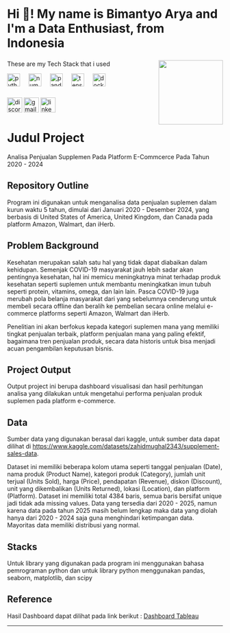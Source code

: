 <h1 align="left">Hi 👋! My name is Bimantyo Arya and I'm a Data Enthusiast, from Indonesia</h1>

###

<img align="right" height="150" src="https://media1.giphy.com/media/v1.Y2lkPTc5MGI3NjExMjNvcDI3dnFxODNkeTZwcGlscGk3N2xzNGJ0cXpzZTM0Yzl6cjdzciZlcD12MV9pbnRlcm5hbF9naWZfYnlfaWQmY3Q9Zw/OumCa12QC9CIvBe2c1/giphy.gif"  />

###
These are my Tech Stack that i used 
<div align="left">  
  <img src="https://cdn.jsdelivr.net/gh/devicons/devicon/icons/python/python-original.svg" height="30" alt="python logo"  />
  <img width="12" />
  <img src="https://cdn.jsdelivr.net/gh/devicons/devicon/icons/numpy/numpy-original.svg" height="30" alt="numpy logo"  />
  <img width="12" />
  <img src="https://cdn.jsdelivr.net/gh/devicons/devicon/icons/pandas/pandas-original.svg" height="30" alt="pandas logo"  />
  <img width="12" />
  <img src="https://cdn.jsdelivr.net/gh/devicons/devicon/icons/tensorflow/tensorflow-original.svg" height="30" alt="tensorflow logo"  />
  <img width="12" />
  <img src="https://cdn.jsdelivr.net/gh/devicons/devicon/icons/docker/docker-original.svg" height="30" alt="docker logo"  />
  
</div>

###

<div align="left">
  <img src="https://img.shields.io/static/v1?message=Discord&logo=discord&label=&color=7289DA&logoColor=white&labelColor=&style=for-the-badge" height="35" alt="discord logo"  />
  <img src="https://img.shields.io/static/v1?message=Gmail&logo=gmail&label=&color=D14836&logoColor=white&labelColor=&style=for-the-badge" height="35" alt="gmail logo"  />
  <img src="https://img.shields.io/static/v1?message=LinkedIn&logo=linkedin&label=&color=0077B5&logoColor=white&labelColor=&style=for-the-badge" height="35" alt="linkedin logo"  />
</div>

###

# Judul Project
Analisa Penjualan Supplemen Pada Platform E-Commcerce Pada Tahun 2020 - 2024

## Repository Outline
Program ini digunakan untuk menganalisa data penjualan suplemen dalam kurun waktu 5 tahun, dimulai dari Januari 2020 - Desember 2024, yang berbasis di United States of America, United Kingdom, dan Canada pada platform Amazon, Walmart, dan iHerb.

## Problem Background
Kesehatan merupakan salah satu hal yang tidak dapat diabaikan dalam kehidupan. Semenjak COVID-19 masyarakat jauh lebih sadar akan pentingnya kesehatan, hal ini memicu meningkatnya minat terhadap produk kesehatan seperti suplemen untuk membantu meningkatkan imun tubuh seperti protein, vitamins, omega, dan lain lain. Pasca COVID-19 juga merubah pola belanja masyarakat dari yang sebelumnya cenderung untuk membeli secara offline dan beralih ke pembelian secara online melalui e-commerce platforms seperti Amazon, Walmart dan iHerb.

Penelitian ini akan berfokus kepada kategori suplemen mana yang memiliki tingkat penjualan terbaik, platform penjualan mana yang paling efektif, bagaimana tren penjualan produk, secara data historis untuk bisa menjadi acuan pengambilan keputusan bisnis.

## Project Output
Output project ini berupa dashboard visualisasi dan hasil perhitungan analisa yang dilakukan untuk mengetahui performa penjualan produk suplemen pada platform e-commerce.

## Data
Sumber data yang digunakan berasal dari kaggle, untuk sumber data dapat dilihat di https://www.kaggle.com/datasets/zahidmughal2343/supplement-sales-data. 

Dataset ini memiliki beberapa kolom utama seperti tanggal penjualan (Date), nama produk (Product Name), kategori produk (Category), jumlah unit terjual (Units Sold), harga (Price), pendapatan (Revenue), diskon (Discount), unit yang dikembalikan (Units Returned), lokasi (Location), dan platform (Platform). Dataset ini memiliki total 4384 baris, semua baris bersifat unique jadi tidak ada missing values. Data yang tersedia dari 2020 - 2025, namun karena data pada tahun 2025 masih belum lengkap maka data yang diolah hanya dari 2020 - 2024 saja guna menghindari ketimpangan data. Mayoritas data memiliki distribusi yang normal.

## Stacks
Untuk library yang digunakan pada program ini menggunakan bahasa pemrograman python dan untuk library python menggunakan pandas, seaborn, matplotlib, dan scipy 

## Reference

Hasil Dashboard dapat dilihat pada link berikut : [Dashboard Tableau](https://public.tableau.com/app/profile/bimantyo.arya.majid/viz/P0M1_Bimantyo_arya/Dashboard1?publish=yes)

---
